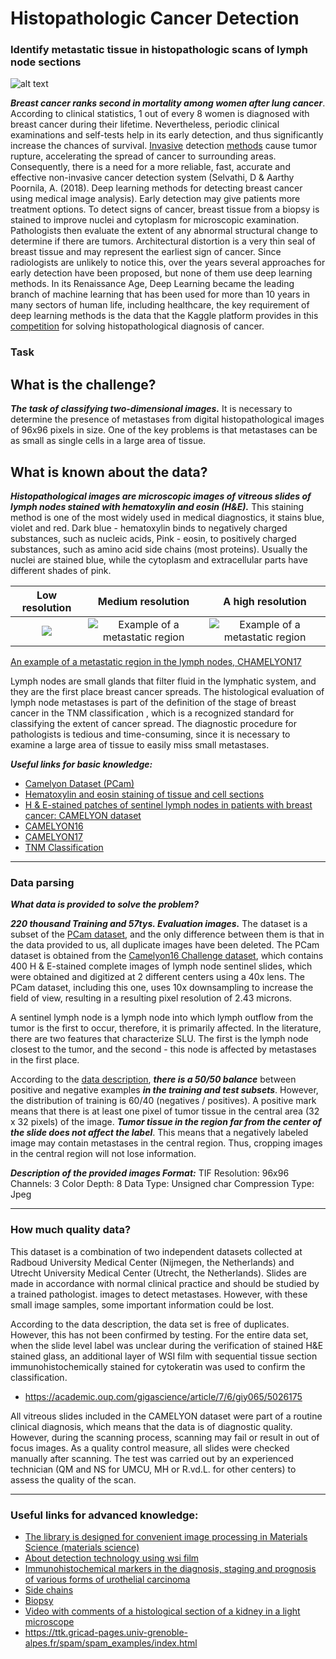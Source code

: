 # Histopathologic Cancer Detection
### Identify metastatic tissue in histopathologic scans of lymph node sections

![alt text](https://miro.medium.com/max/2111/1*gNcFEL1cpGpDC4vo1zUAWA.png)

***Breast cancer ranks second in mortality among women after lung cancer***. According to clinical statistics, 1 out of every 8 women is diagnosed with breast cancer during their lifetime. Nevertheless, periodic clinical examinations and self-tests help in its early detection, and thus significantly increase the chances of survival. [Invasive](https://ru.wikipedia.org/wiki/%D0%98%D0%BD%D0%B2%D0%B0%D0%B7%D0%B8%D0%B2%D0%BD%D0%B0%D1%8F_%D0%BF%D1%80%D0%BE%D1%86%D0%B5%D0%B4%D1%83%D1%80%D0%B0) detection [methods](https://ru.wikipedia.org/wiki/%D0%98%D0%BD%D0%B2%D0%B0%D0%B7%D0%B8%D0%B2%D0%BD%D0%B0%D1%8F_%D0%BF%D1%80%D0%BE%D1%86%D0%B5%D0%B4%D1%83%D1%80%D0%B0) cause tumor rupture, accelerating the spread of cancer to surrounding areas. Consequently, there is a need for a more reliable, fast, accurate and effective non-invasive cancer detection system (Selvathi, D & Aarthy Poornila, A. (2018). Deep learning methods for detecting breast cancer using medical image analysis).
Early detection may give patients more treatment options. To detect signs of cancer, breast tissue from a biopsy is stained to improve nuclei and cytoplasm for microscopic examination. Pathologists then evaluate the extent of any abnormal structural change to determine if there are tumors.
Architectural distortion is a very thin seal of breast tissue and may represent the earliest sign of cancer. Since radiologists are unlikely to notice this, over the years several approaches for early detection have been proposed, but none of them use deep learning methods.
In its Renaissance Age, Deep Learning became the leading branch of machine learning that has been used for more than 10 years in many sectors of human life, including healthcare, the key requirement of deep learning methods is the data that the Kaggle platform provides in this [competition](https://www.kaggle.com/c/histopathologic-cancer-detection) for solving histopathological diagnosis of cancer.


### Task

## What is the challenge?

***The task of classifying two-dimensional images.*** It is necessary to determine the presence of metastases from digital histopathological images of 96x96 pixels in size. One of the key problems is that metastases can be as small as single cells in a large area of tissue.

## What is known about the data?

***Histopathological images are microscopic images of vitreous slides of lymph nodes stained with hematoxylin and eosin (H&E).*** This staining method is one of the most widely used in medical diagnostics, it stains blue, violet and red. Dark blue - hematoxylin binds to negatively charged substances, such as nucleic acids, Pink - eosin, to positively charged substances, such as amino acid side chains (most proteins). Usually the nuclei are stained blue, while the cytoplasm and extracellular parts have different shades of pink.

**Low resolution**             | **Medium resolution**            | **A high resolution** 
:-------------------------:|:-------------------------:|:-------------------------:
![](https://camelyon17.grand-challenge.org/site/CAMELYON17/serve/public_html/example_low_resolution.png) | ![Example of a metastatic region](https://camelyon17.grand-challenge.org/site/CAMELYON17/serve/public_html/example_mid_resolution.png) | ![Example of a metastatic region](https://camelyon17.grand-challenge.org/site/CAMELYON17/serve/public_html/example_high_resolution.png)


[An example of a metastatic region in the lymph nodes, CHAMELYON17](https://camelyon17.grand-challenge.org/Background/)

Lymph nodes are small glands that filter fluid in the lymphatic system, and they are the first place breast cancer spreads. The histological evaluation of lymph node metastases is part of the definition of the stage of breast cancer in the TNM classification , which is a recognized standard for classifying the extent of cancer spread. The diagnostic procedure for pathologists is tedious and time-consuming, since it is necessary to examine a large area of tissue to easily miss small metastases.

***Useful links for basic knowledge:***

+	[Camelyon Dataset (PCam)](https://github.com/basveeling/pcam)
+	[Hematoxylin and eosin staining of tissue and cell sections](https://www.ncbi.nlm.nih.gov/pubmed/21356829)
+	[H & E-stained patches of sentinel lymph nodes in patients with breast cancer: CAMELYON dataset](https://academic.oup.com/gigascience/article/7/6/giy065/5026175)
+	[CAMELYON16](https://camelyon16.grand-challenge.org/Background/)
+	[CAMELYON17](https://camelyon17.grand-challenge.org/Background/)
+	[TNM Classification](https://ru.wikipedia.org/wiki/TNM)
________________________________________
### Data parsing

***What data is provided to solve the problem?***

***220 thousand Training and 57tys. Evaluation images.*** The dataset is a subset of the [PCam dataset](https://github.com/basveeling/pcam), and the only difference between them is that in the data provided to us, all duplicate images have been deleted. The PCam dataset is obtained from the [Camelyon16 Challenge dataset](https://camelyon16.grand-challenge.org/Data/), which contains 400 H & E-stained complete images of lymph node sentinel slides, which were obtained and digitized at 2 different centers using a 40x lens. The PCam dataset, including this one, uses 10x downsampling to increase the field of view, resulting in a resulting pixel resolution of 2.43 microns.

A sentinel lymph node is a lymph node into which lymph outflow from the tumor is the first to occur, therefore, it is primarily affected. In the literature, there are two features that characterize SLU. The first is the lymph node closest to the tumor, and the second - this node is affected by metastases in the first place.

According to the [data description](https://www.kaggle.com/c/histopathologic-cancer-detection), ***there is a 50/50 balance*** between positive and negative examples ***in the training and test subsets***. However, the distribution of training is 60/40 (negatives / positives). A positive mark means that there is at least one pixel of tumor tissue in the central area (32 x 32 pixels) of the image. ***Tumor tissue in the region far from the center of the slide does not affect the label***. This means that a negatively labeled image may contain metastases in the central region. Thus, cropping images in the central region will not lose information.

***Description of the provided images Format:*** TIF Resolution: 96x96 Channels: 3 Color Depth: 8 Data Type: Unsigned char Compression Type: Jpeg
________________________________________
### How much quality data?
This dataset is a combination of two independent datasets collected at Radboud University Medical Center (Nijmegen, the Netherlands) and Utrecht University Medical Center (Utrecht, the Netherlands). Slides are made in accordance with normal clinical practice and should be studied by a trained pathologist. images to detect metastases. However, with these small image samples, some important information could be lost.

According to the data description, the data set is free of duplicates. However, this has not been confirmed by testing.
For the entire data set, when the slide level label was unclear during the verification of stained H&E stained glass, an additional layer of WSI film with sequential tissue section immunohistochemically stained for cytokeratin was used to confirm the classification.

+	https://academic.oup.com/gigascience/article/7/6/giy065/5026175

All vitreous slides included in the CAMELYON dataset were part of a routine clinical diagnosis, which means that the data is of diagnostic quality. However, during the scanning process, scanning may fail or result in out of focus images. As a quality control measure, all slides were checked manually after scanning. The test was carried out by an experienced technician (QM and NS for UMCU, MH or R.vd.L. for other centers) to assess the quality of the scan.
________________________________________
### Useful links for advanced knowledge:

+ [The library is designed for convenient image processing in Materials Science (materials science)](https://ttk.gricad-pages.univ-grenoble-alpes.fr/spam/intro.html#welcome-to-spam)
+ [About detection technology using wsi film](https://ilt.kharkov.ua/bvi/structure/d16/ru/nonequil_eff.html)
+ [Immunohistochemical markers in the diagnosis, staging and prognosis of various forms of urothelial carcinoma](https://www.science-education.ru/ru/article/view?id=4962)
+ [Side chains](http://chem21.info/info/1304270/)
+ [Biopsy](https://megabook.ru/article/%D0%91%D0%B8%D0%BE%D0%BF%D1%81%D0%B8%D1%8F%20(%D0%BC%D0%B5%D0%B4%D0%B8%D1%86%D0%B8%D0%BD%D0%B0))
+ [Video with comments of a histological section of a kidney in a light microscope](https://www.youtube.com/watch?v=Po5J67mW1JM)
+ https://ttk.gricad-pages.univ-grenoble-alpes.fr/spam/spam_examples/index.html



